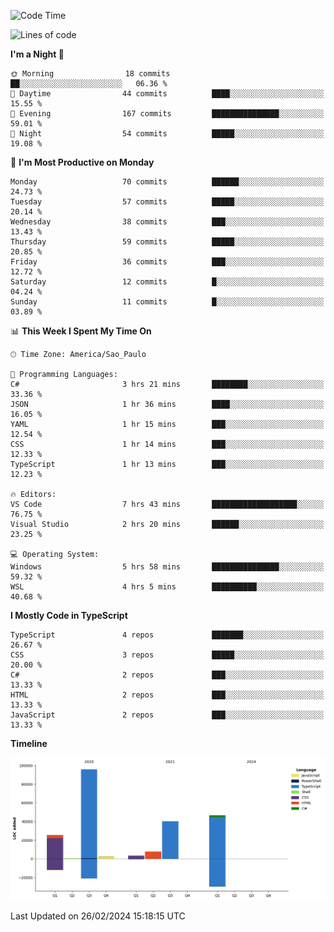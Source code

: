 <!--START_SECTION:waka-->
![Code Time](http://img.shields.io/badge/Code%20Time-2%2C314%20hrs%207%20mins-blue)

![Lines of code](https://img.shields.io/badge/From%20Hello%20World%20I%27ve%20Written-221.4%20thousand%20lines%20of%20code-blue)

**I'm a Night 🦉** 

```text
🌞 Morning                18 commits          ██░░░░░░░░░░░░░░░░░░░░░░░   06.36 % 
🌆 Daytime                44 commits          ████░░░░░░░░░░░░░░░░░░░░░   15.55 % 
🌃 Evening                167 commits         ███████████████░░░░░░░░░░   59.01 % 
🌙 Night                  54 commits          █████░░░░░░░░░░░░░░░░░░░░   19.08 % 
```
📅 **I'm Most Productive on Monday** 

```text
Monday                   70 commits          ██████░░░░░░░░░░░░░░░░░░░   24.73 % 
Tuesday                  57 commits          █████░░░░░░░░░░░░░░░░░░░░   20.14 % 
Wednesday                38 commits          ███░░░░░░░░░░░░░░░░░░░░░░   13.43 % 
Thursday                 59 commits          █████░░░░░░░░░░░░░░░░░░░░   20.85 % 
Friday                   36 commits          ███░░░░░░░░░░░░░░░░░░░░░░   12.72 % 
Saturday                 12 commits          █░░░░░░░░░░░░░░░░░░░░░░░░   04.24 % 
Sunday                   11 commits          █░░░░░░░░░░░░░░░░░░░░░░░░   03.89 % 
```


📊 **This Week I Spent My Time On** 

```text
🕑︎ Time Zone: America/Sao_Paulo

💬 Programming Languages: 
C#                       3 hrs 21 mins       ████████░░░░░░░░░░░░░░░░░   33.36 % 
JSON                     1 hr 36 mins        ████░░░░░░░░░░░░░░░░░░░░░   16.05 % 
YAML                     1 hr 15 mins        ███░░░░░░░░░░░░░░░░░░░░░░   12.54 % 
CSS                      1 hr 14 mins        ███░░░░░░░░░░░░░░░░░░░░░░   12.33 % 
TypeScript               1 hr 13 mins        ███░░░░░░░░░░░░░░░░░░░░░░   12.23 % 

🔥 Editors: 
VS Code                  7 hrs 43 mins       ███████████████████░░░░░░   76.75 % 
Visual Studio            2 hrs 20 mins       ██████░░░░░░░░░░░░░░░░░░░   23.25 % 

💻 Operating System: 
Windows                  5 hrs 58 mins       ███████████████░░░░░░░░░░   59.32 % 
WSL                      4 hrs 5 mins        ██████████░░░░░░░░░░░░░░░   40.68 % 
```

**I Mostly Code in TypeScript** 

```text
TypeScript               4 repos             ███████░░░░░░░░░░░░░░░░░░   26.67 % 
CSS                      3 repos             █████░░░░░░░░░░░░░░░░░░░░   20.00 % 
C#                       2 repos             ███░░░░░░░░░░░░░░░░░░░░░░   13.33 % 
HTML                     2 repos             ███░░░░░░░░░░░░░░░░░░░░░░   13.33 % 
JavaScript               2 repos             ███░░░░░░░░░░░░░░░░░░░░░░   13.33 % 
```



**Timeline**

![Lines of Code chart](https://raw.githubusercontent.com/jonhoffmam/jonhoffmam/master/assets/bar_graph.png)


 Last Updated on 26/02/2024 15:18:15 UTC
<!--END_SECTION:waka-->

